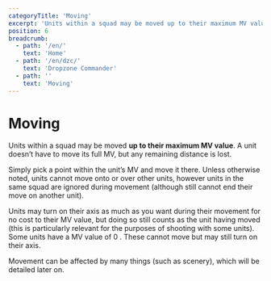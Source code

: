 ```yaml
---
categoryTitle: 'Moving'
excerpt: 'Units within a squad may be moved up to their maximum MV value.'
position: 6
breadcrumb:
  - path: '/en/'
    text: 'Home'
  - path: '/en/dzc/'
    text: 'Dropzone Commander'
  - path: ''
    text: 'Moving'
---
```


# Moving

Units within a squad may be moved **up to their maximum MV value**. A unit doesn’t have to move its full MV, but any remaining distance is lost.

Simply pick a point within the unit’s MV and move it there. Unless otherwise noted, units cannot move onto or over other units, however units in the same squad are ignored during movement (although still cannot end their move on another unit).

Units may turn on their axis as much as you want during their movement for no cost to their MV value, but doing so still counts as the unit having moved (this is particularly relevant for the purposes of shooting with some units). Some units have a MV value of 0 . These cannot move but may still turn on their axis.

Movement can be affected by many things (such as scenery), which will be detailed later on.
